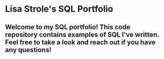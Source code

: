 # Lisa Strole's SQL Portfolio

## Welcome to my SQL portfolio! This code repository contains examples of SQL I've written. Feel free to take a look and reach out if you have any questions!
